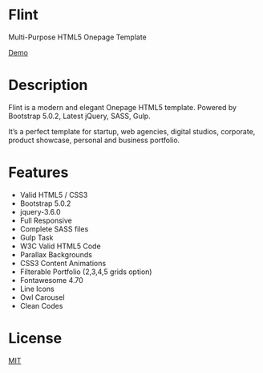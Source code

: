 # Flint
Multi-Purpose HTML5 Onepage Template

<a href="http://thevectorlab.net/free/flint/">Demo</a>

# Description

Flint is a modern and elegant Onepage HTML5 template. Powered by Bootstrap 5.0.2, Latest jQuery, SASS, Gulp.

It’s a perfect template for startup, web agencies, digital studios, corporate, product showcase, personal and business portfolio.

# Features


- Valid HTML5 / CSS3
- Bootstrap 5.0.2
- jquery-3.6.0
- Full Responsive
- Complete SASS files
- Gulp Task
- W3C Valid HTML5 Code
- Parallax Backgrounds
- CSS3 Content Animations
- Filterable Portfolio (2,3,4,5 grids option)
- Fontawesome 4.70
- Line Icons
- Owl Carousel
- Clean Codes

# License
<a href="https://github.com/mosaddekhossain/flint/blob/main/LICENSE">MIT</a>


